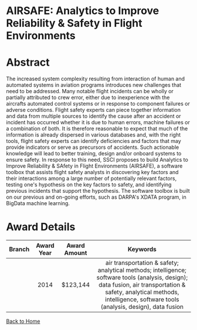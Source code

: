
AIRSAFE: Analytics to Improve Reliability &amp; Safety in Flight Environments
=============================================================================

# Abstract


The increased system complexity resulting from interaction of human and automated systems in aviation programs introduces new challenges that need to be addressed. Many notable flight incidents can be wholly or partially attributed to crew error, either due to inexperience with the aircrafts automated control systems or in response to component failures or adverse conditions. Flight safety experts can piece together information and data from multiple sources to identify the cause after an accident or incident has occurred whether it is due to human errors, machine failures or a combination of both. It is therefore reasonable to expect that much of the information is already dispersed in various databases and, with the right tools, flight safety experts can identify deficiencies and factors that may provide indicators or serve as precursors of accidents. Such actionable knowledge will lead to better training, design and/or onboard systems to ensure safety. In response to this need, SSCI proposes to build Analytics to Improve Reliability & SAfety in Flight Environments  (AIRSAFE), a software toolbox that assists flight safety analysts in discovering key factors and their interactions among a large number of potentially relevant factors, testing one's hypothesis on the key factors to safety, and identifying previous incidents that support the hypothesis. The software toolbox is built on our previous and on-going efforts, such as DARPA's XDATA program, in BigData machine learning.  

# Award Details

|Branch|Award Year|Award Amount|Keywords|
| :---: | :---: | :---: | :---: |
||2014|$123,144|air transportation & safety; analytical methods; intelligence; software tools (analysis, design); data fusion, air transportation & safety, analytical methods, intelligence, software tools (analysis, design), data fusion|
  
  


[Back to Home](https://github.com/chrischow/dod_sbir_awards/Reports/JT/#178)